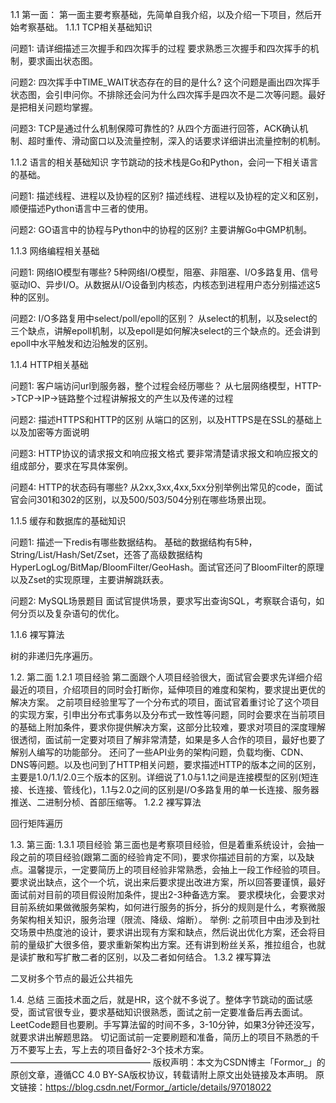 1.1 第一面：
第一面主要考察基础，先简单自我介绍，以及介绍一下项目，然后开始考察基础。
1.1.1 TCP相关基础知识

问题1: 请详细描述三次握手和四次挥手的过程
要求熟悉三次握手和四次挥手的机制，要求画出状态图。

问题2: 四次挥手中TIME_WAIT状态存在的目的是什么?
这个问题是画出四次挥手状态图，会引申问你。不排除还会问为什么四次挥手是四次不是二次等问题。最好是把相关问题均掌握。

问题3: TCP是通过什么机制保障可靠性的?
从四个方面进行回答，ACK确认机制、超时重传、滑动窗口以及流量控制，深入的话要求详细讲出流量控制的机制。

1.1.2 语言的相关基础知识
字节跳动的技术栈是Go和Python，会问一下相关语言的基础。

问题1: 描述线程、进程以及协程的区别?
描述线程、进程以及协程的定义和区别，顺便描述Python语言中三者的使用。

问题2: GO语言中的协程与Python中的协程的区别?
主要讲解Go中GMP机制。

1.1.3 网络编程相关基础

问题1: 网络IO模型有哪些?
5种网络I/O模型，阻塞、非阻塞、I/O多路复用、信号驱动IO、异步I/O。从数据从I/O设备到内核态，内核态到进程用户态分别描述这5种的区别。

问题2: I/O多路复用中select/poll/epoll的区别？
从select的机制，以及select的三个缺点，讲解epoll机制，以及epoll是如何解决select的三个缺点的。还会讲到epoll中水平触发和边沿触发的区别。

1.1.4 HTTP相关基础

问题1: 客户端访问url到服务器，整个过程会经历哪些？
从七层网络模型，HTTP->TCP->IP->链路整个过程讲解报文的产生以及传递的过程

问题2: 描述HTTPS和HTTP的区别
从端口的区别，以及HTTPS是在SSL的基础上以及加密等方面说明

问题3: HTTP协议的请求报文和响应报文格式
要非常清楚请求报文和响应报文的组成部分，要求在写具体案例。

问题4: HTTP的状态码有哪些?
从2xx,3xx,4xx,5xx分别举例出常见的code，面试官会问301和302的区别，以及500/503/504分别在哪些场景出现。

1.1.5 缓存和数据库的基础知识

问题1: 描述一下redis有哪些数据结构。
基础的数据结构有5种，String/List/Hash/Set/Zset，还答了高级数据结构HyperLogLog/BitMap/BloomFilter/GeoHash。面试官还问了BloomFilter的原理以及Zset的实现原理，主要讲解跳跃表。

问题2: MySQL场景题目
面试官提供场景，要求写出查询SQL，考察联合语句，如何分页以及复杂语句的优化。

1.1.6 裸写算法

树的非递归先序遍历。

1.2. 第二面
1.2.1 项目经验
第二面跟个人项目经验很大，面试官会要求先详细介绍最近的项目，介绍项目的同时会打断你，延伸项目的难度和架构，要求提出更优的解决方案。
之前项目经验里写了一个分布式的项目，面试官着重讨论了这个项目的实现方案，引申出分布式事务以及分布式一致性等问题，同时会要求在当前项目的基础上附加条件，要求你提供解决方案，这部分比较难，要求对项目的深度理解很透彻，面试前一定要对项目了解非常清楚，如果是多人合作的项目，最好也要了解别人编写的功能部分。
还问了一些API业务的架构问题，负载均衡、CDN、DNS等问题。以及也问到了HTTP相关问题，要求描述HTTP的版本之间的区别，主要是1.0/1.1/2.0三个版本的区别。详细说了1.0与1.1之间是连接模型的区别(短连接、长连接、管线化)，1.1与2.0之间的区别是I/O多路复用的单一长连接、服务器推送、二进制分桢、首部压缩等。
1.2.2 裸写算法

回行矩阵遍历

1.3. 第三面:
1.3.1 项目经验
第三面也是考察项目经验，但是着重系统设计，会抽一段之前的项目经验(跟第二面的经验肯定不同)，要求你描述目前的方案，以及缺点。温馨提示，一定要简历上的项目经验非常熟悉，会抽上一段工作经验的项目。
要求说出缺点，这个一个坑，说出来后要求提出改进方案，所以回答要谨慎，最好面试前对目前的项目假设附加条件，提出2-3种备选方案。
要求模块化，会要求对目前系统如果做微服务架构，如何进行服务的拆分，拆分的规则是什么，考察微服务架构相关知识，服务治理（限流、降级、熔断）。
举例: 之前项目中由涉及到社交场景中热度池的设计，要求讲出现有方案和缺点，然后说出优化方案，还会将目前的量级扩大很多倍，要求重新架构出方案。还有讲到粉丝关系，推拉组合，也就是读扩散和写扩散二者的区别，以及二者如何结合。
1.3.2 裸写算法

二叉树多个节点的最近公共祖先

1.4. 总结
三面技术面之后，就是HR，这个就不多说了。整体字节跳动的面试感受，面试官很专业，要求基础知识很熟悉，面试之前一定要准备后再去面试。LeetCode题目也要刷。手写算法留的时间不多，3-10分钟，如果3分钟还没写，就要求讲出解题思路。
切记面试前一定要刷题和准备，简历上的项目不熟悉的千万不要写上去，写上去的项目备好2-3个技术方案。
————————————————
版权声明：本文为CSDN博主「Formor_」的原创文章，遵循CC 4.0 BY-SA版权协议，转载请附上原文出处链接及本声明。
原文链接：https://blog.csdn.net/Formor_/article/details/97018022
